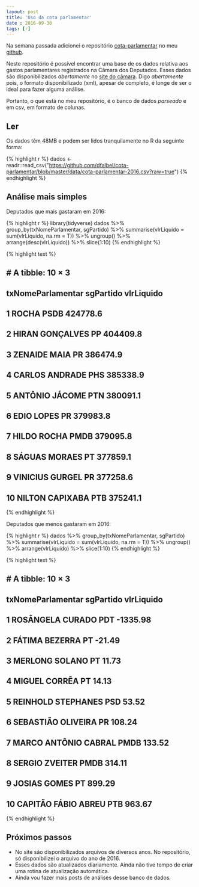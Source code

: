 ```yaml
---
layout: post
title: 'Uso da cota parlamentar'
date : 2016-09-30
tags: [r]
--- 
```




Na semana passada adicionei o repositório [cota-parlamentar](https://github.com/dfalbel/cota-parlamentar) no meu [github](https://github.com/dfalbel).

Neste repositório é possível encontrar uma base de os dados relativa aos gastos parlamentares registrados na Câmara dos Deputados. Esses dados são disponibilizados *abertamente* no [site do câmara](http://www2.camara.leg.br/transparencia/cota-para-exercicio-da-atividade-parlamentar/dados-abertos-cota-parlamentar). Digo *abertamente* pois, o formato disponibilizado (xml), apesar de completo, é longe de ser o ideal para fazer alguma análise.

Portanto, o que está no meu repositório, é o banco de dados *parseado* e em csv, em formato de colunas. 

## Ler

Os dados têm 48MB e podem ser lidos tranquilamente no R da seguinte forma:


{% highlight r %}
dados <- readr::read_csv("https://github.com/dfalbel/cota-parlamentar/blob/master/data/cota-parlamentar-2016.csv?raw=true")
{% endhighlight %}


## Análise mais simples

Deputados que mais gastaram em 2016:


{% highlight r %}
library(tidyverse)
dados %>%
  group_by(txNomeParlamentar, sgPartido) %>%
  summarise(vlrLiquido = sum(vlrLiquido, na.rm = T)) %>%
  ungroup() %>%
  arrange(desc(vlrLiquido)) %>%
  slice(1:10)
{% endhighlight %}



{% highlight text %}
## # A tibble: 10 × 3
##    txNomeParlamentar sgPartido vlrLiquido
##                <chr>     <chr>      <dbl>
## 1              ROCHA      PSDB   424778.6
## 2    HIRAN GONÇALVES        PP   404409.8
## 3       ZENAIDE MAIA        PR   386474.9
## 4     CARLOS ANDRADE       PHS   385338.9
## 5     ANTÔNIO JÁCOME       PTN   380091.1
## 6         EDIO LOPES        PR   379983.8
## 7        HILDO ROCHA      PMDB   379095.8
## 8      SÁGUAS MORAES        PT   377859.1
## 9    VINICIUS GURGEL        PR   377258.6
## 10   NILTON CAPIXABA       PTB   375241.1
{% endhighlight %}

Deputados que menos gastaram em 2016:


{% highlight r %}
dados %>%
  group_by(txNomeParlamentar, sgPartido) %>%
  summarise(vlrLiquido = sum(vlrLiquido, na.rm = T)) %>%
  ungroup() %>%
  arrange(vlrLiquido) %>%
  slice(1:10)
{% endhighlight %}



{% highlight text %}
## # A tibble: 10 × 3
##       txNomeParlamentar sgPartido vlrLiquido
##                   <chr>     <chr>      <dbl>
## 1      ROSÂNGELA CURADO       PDT   -1335.98
## 2        FÁTIMA BEZERRA        PT     -21.49
## 3        MERLONG SOLANO        PT      11.73
## 4         MIGUEL CORRÊA        PT      14.13
## 5    REINHOLD STEPHANES       PSD      53.52
## 6    SEBASTIÃO OLIVEIRA        PR     108.24
## 7  MARCO ANTÔNIO CABRAL      PMDB     133.52
## 8        SERGIO ZVEITER      PMDB     314.11
## 9          JOSIAS GOMES        PT     899.29
## 10  CAPITÃO FÁBIO ABREU       PTB     963.67
{% endhighlight %}

## Próximos passos

* No site são disponibilizados arquivos de diversos anos. No repositório, só disponibilizei o arquivo do ano de 2016.
* Esses dados são atualizados diariamente. Ainda não tive tempo de criar uma rotina de atualização automática.
* Ainda vou fazer mais posts de análises desse banco de dados.


